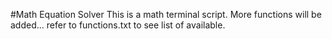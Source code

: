 #Math Equation Solver
This is a math terminal script. More functions will be added... refer to functions.txt to see list of available.
